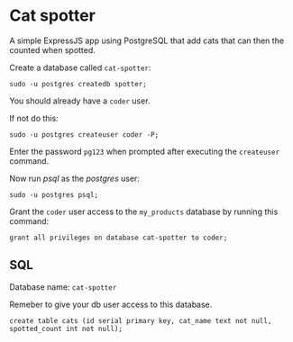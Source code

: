 # Cat spotter

A simple ExpressJS app using PostgreSQL that add cats that can then the counted when spotted.

Create a database called `cat-spotter`:

```
sudo -u postgres createdb spotter;
```

You should already have a `coder` user.

If not do this:

```
sudo -u postgres createuser coder -P;
```

Enter the password `pg123` when prompted after executing the `createuser` command. 

Now run *psql* as the *postgres* user:

```
sudo -u postgres psql;
```

Grant the `coder` user access to the `my_products` database by running this command: 

```
grant all privileges on database cat-spotter to coder;
```

## SQL

Database name: `cat-spotter`

Remeber to give your db user access to this database.

```
create table cats (id serial primary key, cat_name text not null, spotted_count int not null);
```

